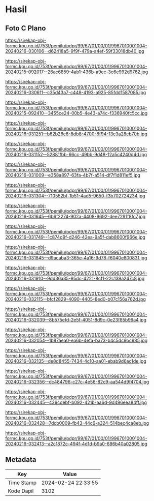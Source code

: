 # Hasil

## Foto C Plano

https://sirekap-obj-formc.kpu.go.id/753f/pemilu/pdpr/99/67/01/00/01/9967010001004-20240216-030106--d62418a5-9f9f-479a-a4ef-59f33018db40.jpg

https://sirekap-obj-formc.kpu.go.id/753f/pemilu/pdpr/99/67/01/00/01/9967010001004-20240215-092017--26ac6859-4ab1-436b-a9ec-3c6e992d9762.jpg

https://sirekap-obj-formc.kpu.go.id/753f/pemilu/pdpr/99/67/01/00/01/9967010001004-20240216-030611--c35d43a7-c448-4193-a925-85fdd1587085.jpg

https://sirekap-obj-formc.kpu.go.id/753f/pemilu/pdpr/99/67/01/00/01/9967010001004-20240215-092410--3455ce24-00b5-4e43-a74c-f336940fc5cc.jpg

https://sirekap-obj-formc.kpu.go.id/753f/pemilu/pdpr/99/67/01/00/01/9967010001004-20240216-031251--b62b26c8-8db8-4700-8f94-13c3a28cb70b.jpg

https://sirekap-obj-formc.kpu.go.id/753f/pemilu/pdpr/99/67/01/00/01/9967010001004-20240216-031152--52881fbb-66cc-49bb-9d48-12a5c4240d4d.jpg

https://sirekap-obj-formc.kpu.go.id/753f/pemilu/pdpr/99/67/01/00/01/9967010001004-20240216-031009--e358a897-63fa-4b7f-a514-df7f1d811ef5.jpg

https://sirekap-obj-formc.kpu.go.id/753f/pemilu/pdpr/99/67/01/00/01/9967010001004-20240216-031304--710552bf-1b51-4ad5-9650-f3b702724234.jpg

https://sirekap-obj-formc.kpu.go.id/753f/pemilu/pdpr/99/67/01/00/01/9967010001004-20240216-031645--6b6f2274-902a-4408-9692-dee7291f8fc7.jpg

https://sirekap-obj-formc.kpu.go.id/753f/pemilu/pdpr/99/67/01/00/01/9967010001004-20240216-031749--1c874d9f-d246-42ea-9a5f-dab8600f966e.jpg

https://sirekap-obj-formc.kpu.go.id/753f/pemilu/pdpr/99/67/01/00/01/9967010001004-20240216-031845--d9acaba3-365e-4a16-9d78-f6040e800831.jpg

https://sirekap-obj-formc.kpu.go.id/753f/pemilu/pdpr/99/67/01/00/01/9967010001004-20240216-031910--9dd36a35-95dc-4221-8cf1-22c139a247c8.jpg

https://sirekap-obj-formc.kpu.go.id/753f/pemilu/pdpr/99/67/01/00/01/9967010001004-20240216-032115--bfcf2829-4090-4405-8ed0-b07c156a762d.jpg

https://sirekap-obj-formc.kpu.go.id/753f/pemilu/pdpr/99/67/01/00/01/9967010001004-20240216-032039--8b575efd-2e5f-4051-8d9c-0e23f85b96a4.jpg

https://sirekap-obj-formc.kpu.go.id/753f/pemilu/pdpr/99/67/01/00/01/9967010001004-20240216-032054--1b87aea0-ea6b-4efa-ba73-b4c5dc9bc985.jpg

https://sirekap-obj-formc.kpu.go.id/753f/pemilu/pdpr/99/67/01/00/01/9967010001004-20240216-032135--de8d8455-7434-4c10-aa01-ebab9d6ac1de.jpg

https://sirekap-obj-formc.kpu.go.id/753f/pemilu/pdpr/99/67/01/00/01/9967010001004-20240216-032356--dc484796-c27c-4e56-82c9-aa544d9f4704.jpg

https://sirekap-obj-formc.kpu.go.id/753f/pemilu/pdpr/99/67/01/00/01/9967010001004-20240216-032445--439cdebf-b092-421b-aa6d-9d496eea84ff.jpg

https://sirekap-obj-formc.kpu.go.id/753f/pemilu/pdpr/99/67/01/00/01/9967010001004-20240216-032428--7dcb0009-fb43-44c6-a324-514bec4ca8eb.jpg

https://sirekap-obj-formc.kpu.go.id/753f/pemilu/pdpr/99/67/01/00/01/9967010001004-20240216-032413--a2c1872c-494f-4d1d-b9a0-686b40a02805.jpg


## Metadata

| Key        | Value               |
| ---------- | ------------------- |
| Time Stamp | 2024-02-24 22:33:55 |
| Kode Dapil | 3102                |



